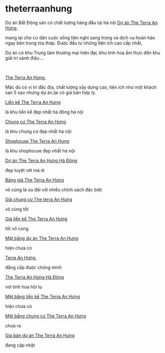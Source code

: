 # theterraanhung
Dự án Bất Động sản có chất lượng hàng đầu tại hà nội 
<a href="http://lienketheterra-anhung.com/">Dự án The Terra An Hưng </a>

mang lại cho cư dân cuộc sống tiện nghi sang trọng và dịch vụ hoàn hảo ngay bên trong tòa tháp. Được đầu tư những tiện ích cao cấp nhất,

Dự án có khu Trung tâm thương mại hiện đại, khu tinh hoa ẩm thực đến khu giải trí sành điệu….

&nbsp;

<a href="http://lienketheterra-anhung.com/tong-quan-du-an-the-terra-an-hung/">The Terra An Hưng </a>

Mặc dù có vị trí đắc địa, chất lượng xây dựng cao, tiện ích như một khách sạn 5 sao nhưng dự án<a href="http://lienketheterra-anhung.com/" target="_blank" rel="noopener"> </a>lại có giá bán hợp lý.

<a href="http://lienketheterra-anhung.com/phan-khuc-gia-ban-du-an-the-terra-an-hung/lien-ke-the-terra-an-hung/">Liền kề The Terra An Hưng </a>

là khu liền kề đẹp nhất hà đông hà nội

<a href="http://lienketheterra-anhung.com/phan-khuc-gia-ban-du-an-the-terra-an-hung/chung-cu-the-terra-an-hung/">Chung cư The Terra An Hưng</a>

là khu chung cư đẹp nhất hà nội

<a href="http://lienketheterra-anhung.com/phan-khuc-gia-ban-du-an-the-terra-an-hung/shophouse/">Shophouse The Terra An Hưng</a>

là khu shophouse đẹp nhất hà nội

<a href="http://lienketheterra-anhung.com/vi-tri-du-an-the-terra-ha-dong/">Dự án The Terra An Hưng Hà Đông</a>

đẹp tuyệt vời má ơi

<a href="http://lienketheterra-anhung.com/bang-gia-the-terra-an-hung/">Bảng giá The Terra An Hưng</a>

vô cùng là ưu đãi với nhiều chính sách đặc biệt

<a href="http://lienketheterra-anhung.com/gia-chung-cu-the-terra-an-hung/">Giá chung cư The terra An Hưng</a>

vô cùng tốt

<a href="http://lienketheterra-anhung.com/gia-lien-ke-the-terra-an-hung/">Giá liền kề The Terra An Hưng</a>

tốt vô cùng

<a href="http://lienketheterra-anhung.com/mat-bang-du-an-the-terra-an-hung/">Mặt bằng dự án The Terra An Hưng</a>

hiện chưa có

<a href="http://lienketheterra-anhung.com/tien-ich-the-terra-an-hung/">Terra An Hưng </a>

đẳng cấp được chứng minh

<a href="http://lienketheterra-anhung.com/the-terra-an-hung-ha-dong/">The Terra An Hưng Hà Đông</a>

nơi tinh hoa hội tụ

<a href="http://lienketheterra-anhung.com/mat-bang-lien-ke-the-terra-an-hung/">Mặt bằng liền kề The Terra An Hưng</a>

hiện chưa có

<a href="http://lienketheterra-anhung.com/tien-ich-the-terra-an-hung/mat-bang-chung-cu-the-terra-an-hung/">Mặt bằng chung cư The Terra An Hưng</a>

chưa ra

<a href="http://lienketheterra-anhung.com/phan-khuc-gia-ban-du-an-the-terra-an-hung/">Gía bán dự án The Terra An Hưng</a>

đang cập nhật
